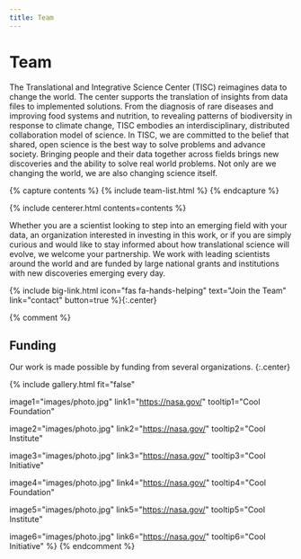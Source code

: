 ```yaml
---
title: Team
---
```


# <i class="fas fa-users"></i>Team

The Translational and Integrative Science Center (TISC) reimagines data to change the world.
The center supports the translation of insights from data files to implemented solutions.
From the diagnosis of rare diseases and improving food systems and nutrition, to revealing patterns of biodiversity in response to climate change, TISC embodies an interdisciplinary, distributed collaboration model of science.
In TISC, we are committed to the belief that shared, open science is the best way to solve problems and advance society.
Bringing people and their data together across fields brings new discoveries and the ability to solve real world problems.
Not only are we changing the world, we are also changing science itself.

<!-- section break -->

{% capture contents %}
{% include team-list.html %}
{% endcapture %}

{% include centerer.html contents=contents %}

<!-- section break -->

<!-- section dark -->

Whether you are a scientist looking to step into an emerging field with your data, an organization interested in investing in this work, or if you are simply curious and would like to stay informed about how translational science will evolve, we welcome your partnership. We work with leading scientists around the world and are funded by large national grants and institutions with new discoveries emerging every day.

{%
  include big-link.html
  icon="fas fa-hands-helping"
  text="Join the Team"
  link="contact"
  button=true
%}{:.center}


{% comment %}
<!-- section break -->

## Funding

Our work is made possible by funding from several organizations.
{:.center}

{%
  include gallery.html
  fit="false"

  image1="images/photo.jpg"
  link1="https://nasa.gov/"
  tooltip1="Cool Foundation"

  image2="images/photo.jpg"
  link2="https://nasa.gov/"
  tooltip2="Cool Institute"

  image3="images/photo.jpg"
  link3="https://nasa.gov/"
  tooltip3="Cool Initiative"

  image4="images/photo.jpg"
  link4="https://nasa.gov/"
  tooltip4="Cool Foundation"

  image5="images/photo.jpg"
  link5="https://nasa.gov/"
  tooltip5="Cool Institute"

  image6="images/photo.jpg"
  link6="https://nasa.gov/"
  tooltip6="Cool Initiative"
%}
{% endcomment %}